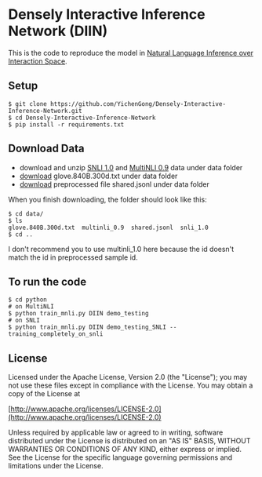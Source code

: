 # Densely Interactive Inference Network (DIIN)

This is the code to reproduce the model in [Natural Language Inference over Interaction Space](https://arxiv.org/abs/1709.04348).

## Setup
	$ git clone https://github.com/YichenGong/Densely-Interactive-Inference-Network.git
	$ cd Densely-Interactive-Inference-Network
	$ pip install -r requirements.txt

## Download Data
* download and unzip [SNLI 1.0](https://nlp.stanford.edu/projects/snli/) and [MultiNLI 0.9](https://www.nyu.edu/projects/bowman/multinli/) data under data folder
* [download](https://nlp.stanford.edu/projects/glove/) glove.840B.300d.txt under data folder
* [download](https://drive.google.com/file/d/0B6CTyAhSHoJTa3ZSSE5QQUJrb3M/view?usp=sharing) preprocessed file shared.jsonl under data folder



When you finish downloading, the folder should look like this:


	$ cd data/
	$ ls
	glove.840B.300d.txt  multinli_0.9  shared.jsonl  snli_1.0
	$ cd ..

I don't recommend you to use multinli_1.0 here because the id doesn't match the id in preprocessed sample id.

## To run the code
	$ cd python 
	# on MultiNLI
	$ python train_mnli.py DIIN demo_testing 
	# on SNLI
	$ python train_mnli.py DIIN demo_testing_SNLI --training_completely_on_snli




## License

Licensed under the Apache License, Version 2.0 (the "License"); you may not use these files except in compliance with the License. You may obtain a copy of the License at

[http://www.apache.org/licenses/LICENSE-2.0](http://www.apache.org/licenses/LICENSE-2.0)

Unless required by applicable law or agreed to in writing, software distributed under the License is distributed on an "AS IS" BASIS, WITHOUT WARRANTIES OR CONDITIONS OF ANY KIND, either express or implied. See the License for the specific language governing permissions and limitations under the License.


